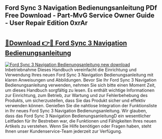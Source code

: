 ## Ford Sync 3 Navigation Bedienungsanleitung PDf Free Download - Part-MvG Service Owner Guide - User Repair Edition 0xrAr

# <h2><a href="http://df55fz.blite.top/?on=Ford+Sync+3+Navigation+Bedienungsanleitung">🔗Download 👉🔴 Ford Sync 3 Navigation Bedienungsanleitung</a></h2>

[![Ford Sync 3 Navigation Bedienungsanleitung new download](https://i.imgur.com/lujVjoI.png)](http://df55fz.blite.top/?on=Ford+Sync+3+Navigation+Bedienungsanleitung)
Inbetriebnahme Dieses Handbuch vereinfacht die Einrichtung und Verwendung Ihres neuen Ford Sync 3 Navigation Bedienungsanleitung mit klaren Anweisungen und Abbildungen. Bevor Sie Ihr Ford Sync 3 Navigation Bedienungsanleitung verwenden, nehmen Sie sich bitte einen Moment Zeit, um dieses Handbuch sorgfältig zu lesen. Es enthält wichtige Informationen zur Einrichtung, zum Betrieb, zur Wartung und zur Fehlerbehebung des Produkts, um sicherzustellen, dass Sie das Produkt sicher und effektiv verwenden können. Genießen Sie die nahtlose Integration der Funktionsliste in Ihr neues Ford Sync 3 Navigation Bedienungsanleitung. Wir glauben, dass das Ford Sync 3 Navigation BedienungsanleitungD ein wesentlicher Leitfaden für Ihr Bestreben war, die Funktionen und Fähigkeiten Ihres neuen Artikels zu verstehen. Wenn Sie Hilfe benötigen oder Fragen haben, steht Ihnen unser Kundenservice-Team jederzeit zur Verfügung.
